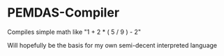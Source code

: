 # PEMDAS-Compiler

Compiles simple math like  "1 + 2 * ( 5 / 9 ) - 2"

Will hopefully be the basis for my own semi-decent interpreted language
